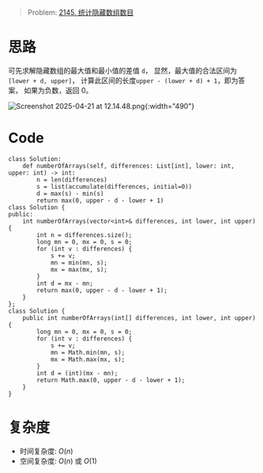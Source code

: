 
> Problem: [2145. 统计隐藏数组数目](https://leetcode.cn/problems/count-the-hidden-sequences/description/)

# 思路
可先求解隐藏数组的最大值和最小值的差值 `d`，
显然，最大值的合法区间为 `[lower + d, upper]`， 计算此区间的长度`upper - (lower + d) + 1`，即为答案， 如果为负数，返回 $0$。 

![Screenshot 2025-04-21 at 12.14.48.png](https://pic.leetcode.cn/1745208903-cOwZpy-Screenshot%202025-04-21%20at%2012.14.48.png){:width="490"}

# Code
```Python3 []
class Solution:
    def numberOfArrays(self, differences: List[int], lower: int, upper: int) -> int:
        n = len(differences)
        s = list(accumulate(differences, initial=0))
        d = max(s) - min(s)
        return max(0, upper - d - lower + 1)
class Solution {
public:
    int numberOfArrays(vector<int>& differences, int lower, int upper) {
        int n = differences.size();
        long mn = 0, mx = 0, s = 0;
        for (int v : differences) {
            s += v;
            mn = min(mn, s);
            mx = max(mx, s);
        }
        int d = mx - mn;
        return max(0, upper - d - lower + 1);
    }
};
class Solution {
    public int numberOfArrays(int[] differences, int lower, int upper) {
        long mn = 0, mx = 0, s = 0;
        for (int v : differences) {
            s += v;
            mn = Math.min(mn, s);
            mx = Math.max(mx, s);
        }
        int d = (int)(mx - mn);
        return Math.max(0, upper - d - lower + 1);
    }
}    
```
# 复杂度

- 时间复杂度: $O(n)$
- 空间复杂度: $O(n)$ 或 $O(1)$
